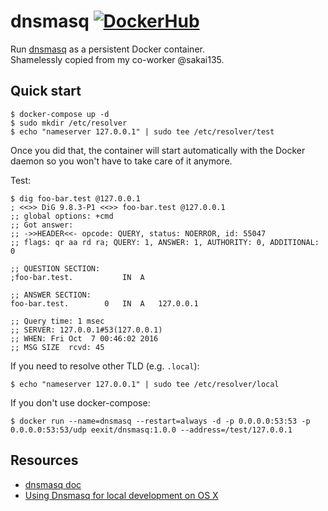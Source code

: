 # dnsmasq [![DockerHub](https://img.shields.io/badge/docker-hub-brightgreen.svg?style=flat)](https://hub.docker.com/r/eexit/dnsmasq)

Run [dnsmasq](http://www.thekelleys.org.uk/dnsmasq/doc.html) as a persistent Docker container.  
Shamelessly copied from my co-worker @sakai135.

## Quick start

    $ docker-compose up -d
    $ sudo mkdir /etc/resolver
    $ echo "nameserver 127.0.0.1" | sudo tee /etc/resolver/test

Once you did that, the container will start automatically with the Docker daemon so you won't have to take care of it anymore.

Test:

    $ dig foo-bar.test @127.0.0.1
    ; <<>> DiG 9.8.3-P1 <<>> foo-bar.test @127.0.0.1
    ;; global options: +cmd
    ;; Got answer:
    ;; ->>HEADER<<- opcode: QUERY, status: NOERROR, id: 55047
    ;; flags: qr aa rd ra; QUERY: 1, ANSWER: 1, AUTHORITY: 0, ADDITIONAL: 0

    ;; QUESTION SECTION:
    ;foo-bar.test.           IN  A

    ;; ANSWER SECTION:
    foo-bar.test.        0   IN  A   127.0.0.1

    ;; Query time: 1 msec
    ;; SERVER: 127.0.0.1#53(127.0.0.1)
    ;; WHEN: Fri Oct  7 00:46:02 2016
    ;; MSG SIZE  rcvd: 45

If you need to resolve other TLD (e.g. `.local`):

    $ echo "nameserver 127.0.0.1" | sudo tee /etc/resolver/local

If you don't use docker-compose:

    $ docker run --name=dnsmasq --restart=always -d -p 0.0.0.0:53:53 -p 0.0.0.0:53:53/udp eexit/dnsmasq:1.0.0 --address=/test/127.0.0.1

## Resources

- [dnsmasq doc](http://www.thekelleys.org.uk/dnsmasq/docs/dnsmasq-man.html)
- [Using Dnsmasq for local development on OS X](https://passingcuriosity.com/2013/dnsmasq-dev-osx/)
